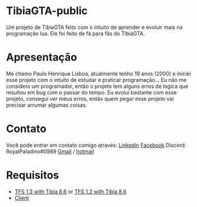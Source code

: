 # TibiaGTA-public
Um projeto de TibiaGTA feito com o intuito de aprender e evoluir mais na programação lua. Ele foi feito de fã para fãs do TibiaGTA.

# Apresentação
Me chamo Paulo Henrique Lisboa, atualmente tenho 19 anos (2000) e iniciei esse projeto com o intuito de estudar e praticar programação... Eu não me considero um programador, então o projeto tem alguns erros de logica que resultou em bug com o passar do tempo. Eu evolui bastante com esse projeto, consegui ver meus erros, então quem pegar esse projeto vai precisar arrumar algumas coisas.

# Contato
Você pode entrar em contato comigo através:
[Linkedin](https://www.linkedin.com/in/paulo-henrique-8462b8173/)
[Facebook](https://www.facebook.com/RoyalPaladin)
Discord: RoyalPaladino#0989
[Gmail](mailto:phlinho10@gmail.com) / [hotmail](mailto:paulohl10@hotmail.com)

# Requisitos
- [TFS 1.3 with Tibia 8.6](https://github.com/nekiro/forgottenserver/tree/8.6-downgrade) or [TFS 1.2 with Tibia 8.6](https://github.com/ninjalulz/forgottenserver/tree/8.6)
- [Client](https://www.dropbox.com/s/k7exe0b1p6kqgzv/TibiaGTA.rar?dl=0)